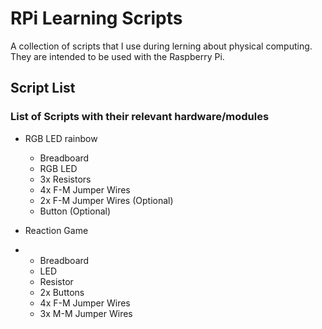 # RPi Learning Scripts

A collection of scripts that I use during lerning about physical computing. They are intended to be used with the Raspberry Pi.

## Script List
### List of Scripts with their relevant hardware/modules
- RGB LED rainbow
  - Breadboard
  - RGB LED
  - 3x Resistors
  - 4x F-M Jumper Wires
  - 2x F-M Jumper Wires (Optional)
  - Button (Optional)
    
- Reaction Game
- - Breadboard
  - LED
  - Resistor
  - 2x Buttons
  - 4x F-M Jumper Wires
  - 3x M-M Jumper Wires

